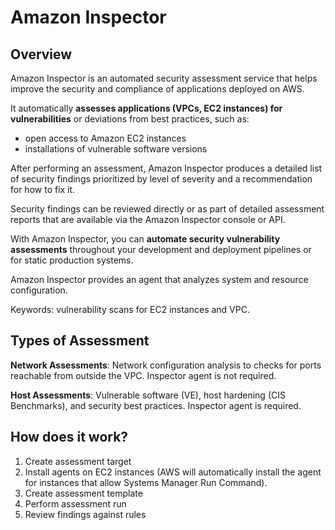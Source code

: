 # Amazon Inspector

## Overview

Amazon Inspector is an automated security assessment service that helps improve the security and compliance of applications deployed on AWS.

It automatically **assesses applications (VPCs, EC2 instances) for vulnerabilities** or deviations from best practices, such as:
- open access to Amazon EC2 instances
- installations of vulnerable software versions

After performing an assessment, Amazon Inspector produces a detailed list of security findings prioritized by level of severity and a recommendation for how to fix it.

Security findings can be reviewed directly or as part of detailed assessment reports that are available via the Amazon Inspector console or API.

With Amazon Inspector, you can **automate security vulnerability assessments** throughout your development and deployment pipelines or for static production systems.

Amazon Inspector provides an agent that analyzes system and resource configuration.

Keywords: vulnerability scans for EC2 instances and VPC.


## Types of Assessment

**Network Assessments**: Network configuration analysis to checks for ports reachable from outside the VPC.
Inspector agent is not required.

**Host Assessments**: Vulnerable software (VE), host hardening (CIS Benchmarks), and security best practices.
Inspector agent is required.


## How does it work?

1. Create assessment target
1. Install agents on EC2 instances (AWS will automatically install the agent for instances that allow Systems
Manager Run Command).
1. Create assessment template
1. Perform assessment run
1. Review findings against rules
